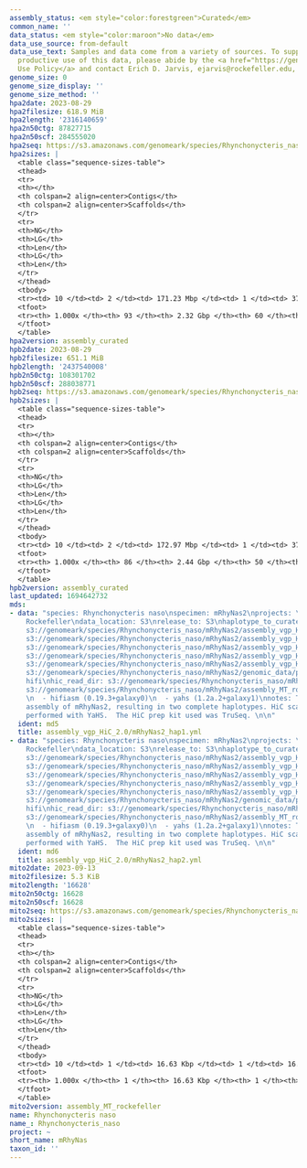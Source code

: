 ```yaml
---
assembly_status: <em style="color:forestgreen">Curated</em>
common_name: ''
data_status: <em style="color:maroon">No data</em>
data_use_source: from-default
data_use_text: Samples and data come from a variety of sources. To support fair and
  productive use of this data, please abide by the <a href="https://genome10k.soe.ucsc.edu/data-use-policies/">Data
  Use Policy</a> and contact Erich D. Jarvis, ejarvis@rockefeller.edu, with any questions.
genome_size: 0
genome_size_display: ''
genome_size_method: ''
hpa2date: 2023-08-29
hpa2filesize: 618.9 MiB
hpa2length: '2316140659'
hpa2n50ctg: 87827715
hpa2n50scf: 284555020
hpa2seq: https://s3.amazonaws.com/genomeark/species/Rhynchonycteris_naso/mRhyNas2/assembly_curated/mRhyNas2.hap1.decontam.20230829.fasta.gz
hpa2sizes: |
  <table class="sequence-sizes-table">
  <thead>
  <tr>
  <th></th>
  <th colspan=2 align=center>Contigs</th>
  <th colspan=2 align=center>Scaffolds</th>
  </tr>
  <tr>
  <th>NG</th>
  <th>LG</th>
  <th>Len</th>
  <th>LG</th>
  <th>Len</th>
  </tr>
  </thead>
  <tbody>
  <tr><td> 10 </td><td> 2 </td><td> 171.23 Mbp </td><td> 1 </td><td> 372.38 Mbp </td></tr><tr><td> 20 </td><td> 3 </td><td> 146.80 Mbp </td><td> 2 </td><td> 316.21 Mbp </td></tr><tr><td> 30 </td><td> 5 </td><td> 134.80 Mbp </td><td> 3 </td><td> 309.32 Mbp </td></tr><tr><td> 40 </td><td> 7 </td><td> 111.26 Mbp </td><td> 3 </td><td> 309.32 Mbp </td></tr><tr style="background-color:#cccccc;"><td> 50 </td><td> 9 </td><td style="background-color:#88ff88;"> 87.83 Mbp </td><td> 4 </td><td style="background-color:#88ff88;"> 284.56 Mbp </td></tr><tr><td> 60 </td><td> 11 </td><td> 83.54 Mbp </td><td> 5 </td><td> 260.21 Mbp </td></tr><tr><td> 70 </td><td> 15 </td><td> 65.85 Mbp </td><td> 6 </td><td> 209.12 Mbp </td></tr><tr><td> 80 </td><td> 18 </td><td> 55.46 Mbp </td><td> 7 </td><td> 169.78 Mbp </td></tr><tr><td> 90 </td><td> 23 </td><td> 45.55 Mbp </td><td> 9 </td><td> 132.38 Mbp </td></tr><tr><td> 100 </td><td> 93 </td><td> 18.95 Kbp </td><td> 60 </td><td> 18.95 Kbp </td></tr></tbody>
  <tfoot>
  <tr><th> 1.000x </th><th> 93 </th><th> 2.32 Gbp </th><th> 60 </th><th> 2.32 Gbp </th></tr>
  </tfoot>
  </table>
hpa2version: assembly_curated
hpb2date: 2023-08-29
hpb2filesize: 651.1 MiB
hpb2length: '2437540008'
hpb2n50ctg: 108301702
hpb2n50scf: 288038771
hpb2seq: https://s3.amazonaws.com/genomeark/species/Rhynchonycteris_naso/mRhyNas2/assembly_curated/mRhyNas2.hap2.decontam.20230829.fasta.gz
hpb2sizes: |
  <table class="sequence-sizes-table">
  <thead>
  <tr>
  <th></th>
  <th colspan=2 align=center>Contigs</th>
  <th colspan=2 align=center>Scaffolds</th>
  </tr>
  <tr>
  <th>NG</th>
  <th>LG</th>
  <th>Len</th>
  <th>LG</th>
  <th>Len</th>
  </tr>
  </thead>
  <tbody>
  <tr><td> 10 </td><td> 2 </td><td> 172.97 Mbp </td><td> 1 </td><td> 373.09 Mbp </td></tr><tr><td> 20 </td><td> 3 </td><td> 160.05 Mbp </td><td> 2 </td><td> 316.58 Mbp </td></tr><tr><td> 30 </td><td> 5 </td><td> 134.90 Mbp </td><td> 3 </td><td> 310.63 Mbp </td></tr><tr><td> 40 </td><td> 7 </td><td> 119.46 Mbp </td><td> 3 </td><td> 310.63 Mbp </td></tr><tr style="background-color:#cccccc;"><td> 50 </td><td> 9 </td><td style="background-color:#88ff88;"> 108.30 Mbp </td><td> 4 </td><td style="background-color:#88ff88;"> 288.04 Mbp </td></tr><tr><td> 60 </td><td> 11 </td><td> 103.58 Mbp </td><td> 5 </td><td> 262.10 Mbp </td></tr><tr><td> 70 </td><td> 14 </td><td> 87.03 Mbp </td><td> 6 </td><td> 207.71 Mbp </td></tr><tr><td> 80 </td><td> 18 </td><td> 62.73 Mbp </td><td> 8 </td><td> 151.04 Mbp </td></tr><tr><td> 90 </td><td> 22 </td><td> 38.26 Mbp </td><td> 9 </td><td> 132.08 Mbp </td></tr><tr><td> 100 </td><td> 86 </td><td> 16.40 Kbp </td><td> 50 </td><td> 16.40 Kbp </td></tr></tbody>
  <tfoot>
  <tr><th> 1.000x </th><th> 86 </th><th> 2.44 Gbp </th><th> 50 </th><th> 2.44 Gbp </th></tr>
  </tfoot>
  </table>
hpb2version: assembly_curated
last_updated: 1694642732
mds:
- data: "species: Rhynchonycteris naso\nspecimen: mRhyNas2\nprojects: \n  - vgp\nassembled_by_group:
    Rockefeller\ndata_location: S3\nrelease_to: S3\nhaplotype_to_curate: hap1\nhap1:
    s3://genomeark/species/Rhynchonycteris_naso/mRhyNas2/assembly_vgp_HiC_2.0/mRhyNas2.HiC.hap1.20230829.fasta.gz\nhap2:
    s3://genomeark/species/Rhynchonycteris_naso/mRhyNas2/assembly_vgp_HiC_2.0/mRhyNas2.HiC.hap2.20230829.fasta.gz\npretext_hap1:
    s3://genomeark/species/Rhynchonycteris_naso/mRhyNas2/assembly_vgp_HiC_2.0/evaluation/hap1/pretext/mRhyNas2_hap1_s2.pretext\npretext_hap2:
    s3://genomeark/species/Rhynchonycteris_naso/mRhyNas2/assembly_vgp_HiC_2.0/evaluation/hap2/pretext/mRhyNas2_hap2_s2.pretext\nkmer_spectra_img:
    s3://genomeark/species/Rhynchonycteris_naso/mRhyNas2/assembly_vgp_HiC_2.0/evaluation/merqury/mRhyNas2_png/\npacbio_read_dir:
    s3://genomeark/species/Rhynchonycteris_naso/mRhyNas2/genomic_data/pacbio_hifi/\npacbio_read_type:
    hifi\nhic_read_dir: s3://genomeark/species/Rhynchonycteris_naso/mRhyNas2/genomic_data/arima/\nmito:
    s3://genomeark/species/Rhynchonycteris_naso/mRhyNas2/assembly_MT_rockefeller/mRhyNas2.MT.20230913.fasta.gz\npipeline:
    \n  - hifiasm (0.19.3+galaxy0)\n  - yahs (1.2a.2+galaxy1)\nnotes: This was a Hifiasm-HiC
    assembly of mRhyNas2, resulting in two complete haplotypes. HiC scaffolding was
    performed with YaHS.  The HiC prep kit used was TruSeq. \n\n"
  ident: md5
  title: assembly_vgp_HiC_2.0/mRhyNas2_hap1.yml
- data: "species: Rhynchonycteris naso\nspecimen: mRhyNas2\nprojects: \n  - vgp\nassembled_by_group:
    Rockefeller\ndata_location: S3\nrelease_to: S3\nhaplotype_to_curate: hap2\nhap1:
    s3://genomeark/species/Rhynchonycteris_naso/mRhyNas2/assembly_vgp_HiC_2.0/mRhyNas2.HiC.hap1.20230829.fasta.gz\nhap2:
    s3://genomeark/species/Rhynchonycteris_naso/mRhyNas2/assembly_vgp_HiC_2.0/mRhyNas2.HiC.hap2.20230829.fasta.gz\npretext_hap1:
    s3://genomeark/species/Rhynchonycteris_naso/mRhyNas2/assembly_vgp_HiC_2.0/evaluation/hap1/pretext/mRhyNas2_hap1_s2.pretext\npretext_hap2:
    s3://genomeark/species/Rhynchonycteris_naso/mRhyNas2/assembly_vgp_HiC_2.0/evaluation/hap2/pretext/mRhyNas2_hap2_s2.pretext\nkmer_spectra_img:
    s3://genomeark/species/Rhynchonycteris_naso/mRhyNas2/assembly_vgp_HiC_2.0/evaluation/merqury/mRhyNas2_png/\npacbio_read_dir:
    s3://genomeark/species/Rhynchonycteris_naso/mRhyNas2/genomic_data/pacbio_hifi/\npacbio_read_type:
    hifi\nhic_read_dir: s3://genomeark/species/Rhynchonycteris_naso/mRhyNas2/genomic_data/arima/\nmito:
    s3://genomeark/species/Rhynchonycteris_naso/mRhyNas2/assembly_MT_rockefeller/mRhyNas2.MT.20230913.fasta.gz\npipeline:
    \n  - hifiasm (0.19.3+galaxy0)\n  - yahs (1.2a.2+galaxy1)\nnotes: This was a Hifiasm-HiC
    assembly of mRhyNas2, resulting in two complete haplotypes. HiC scaffolding was
    performed with YaHS.  The HiC prep kit used was TruSeq. \n\n"
  ident: md6
  title: assembly_vgp_HiC_2.0/mRhyNas2_hap2.yml
mito2date: 2023-09-13
mito2filesize: 5.3 KiB
mito2length: '16628'
mito2n50ctg: 16628
mito2n50scf: 16628
mito2seq: https://s3.amazonaws.com/genomeark/species/Rhynchonycteris_naso/mRhyNas2/assembly_MT_rockefeller/mRhyNas2.MT.20230913.fasta.gz
mito2sizes: |
  <table class="sequence-sizes-table">
  <thead>
  <tr>
  <th></th>
  <th colspan=2 align=center>Contigs</th>
  <th colspan=2 align=center>Scaffolds</th>
  </tr>
  <tr>
  <th>NG</th>
  <th>LG</th>
  <th>Len</th>
  <th>LG</th>
  <th>Len</th>
  </tr>
  </thead>
  <tbody>
  <tr><td> 10 </td><td> 1 </td><td> 16.63 Kbp </td><td> 1 </td><td> 16.63 Kbp </td></tr><tr><td> 20 </td><td> 1 </td><td> 16.63 Kbp </td><td> 1 </td><td> 16.63 Kbp </td></tr><tr><td> 30 </td><td> 1 </td><td> 16.63 Kbp </td><td> 1 </td><td> 16.63 Kbp </td></tr><tr><td> 40 </td><td> 1 </td><td> 16.63 Kbp </td><td> 1 </td><td> 16.63 Kbp </td></tr><tr style="background-color:#cccccc;"><td> 50 </td><td> 1 </td><td style="background-color:#ff8888;"> 16.63 Kbp </td><td> 1 </td><td style="background-color:#ff8888;"> 16.63 Kbp </td></tr><tr><td> 60 </td><td> 1 </td><td> 16.63 Kbp </td><td> 1 </td><td> 16.63 Kbp </td></tr><tr><td> 70 </td><td> 1 </td><td> 16.63 Kbp </td><td> 1 </td><td> 16.63 Kbp </td></tr><tr><td> 80 </td><td> 1 </td><td> 16.63 Kbp </td><td> 1 </td><td> 16.63 Kbp </td></tr><tr><td> 90 </td><td> 1 </td><td> 16.63 Kbp </td><td> 1 </td><td> 16.63 Kbp </td></tr><tr><td> 100 </td><td> 1 </td><td> 16.63 Kbp </td><td> 1 </td><td> 16.63 Kbp </td></tr></tbody>
  <tfoot>
  <tr><th> 1.000x </th><th> 1 </th><th> 16.63 Kbp </th><th> 1 </th><th> 16.63 Kbp </th></tr>
  </tfoot>
  </table>
mito2version: assembly_MT_rockefeller
name: Rhynchonycteris naso
name_: Rhynchonycteris_naso
project: ~
short_name: mRhyNas
taxon_id: ''
---
```


